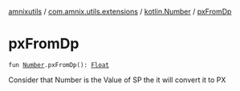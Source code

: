 [amnixutils](../../index.md) / [com.amnix.utils.extensions](../index.md) / [kotlin.Number](index.md) / [pxFromDp](./px-from-dp.md)

# pxFromDp

`fun `[`Number`](https://kotlinlang.org/api/latest/jvm/stdlib/kotlin/-number/index.html)`.pxFromDp(): `[`Float`](https://kotlinlang.org/api/latest/jvm/stdlib/kotlin/-float/index.html)

Consider that Number is the Value of SP the it will convert it to PX

